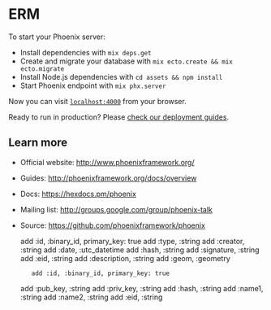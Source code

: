 # ERM

To start your Phoenix server:

  * Install dependencies with `mix deps.get`
  * Create and migrate your database with `mix ecto.create && mix ecto.migrate`
  * Install Node.js dependencies with `cd assets && npm install`
  * Start Phoenix endpoint with `mix phx.server`

Now you can visit [`localhost:4000`](http://localhost:4000) from your browser.

Ready to run in production? Please [check our deployment guides](http://www.phoenixframework.org/docs/deployment).

## Learn more

  * Official website: http://www.phoenixframework.org/
  * Guides: http://phoenixframework.org/docs/overview
  * Docs: https://hexdocs.pm/phoenix
  * Mailing list: http://groups.google.com/group/phoenix-talk
  * Source: https://github.com/phoenixframework/phoenix


    add :id, :binary_id, primary_key: true
      add :type, :string
      add :creator, :string
      add :date, :utc_datetime
      add :hash, :string
      add :signature, :string
      add :eid, :string
      add :description, :string
      add :geom, :geometry

           add :id, :binary_id, primary_key: true
      add :pub_key, :string
      add :priv_key, :string
      add :hash, :string
      add :name1, :string
      add :name2, :string
      add :eid, :string


